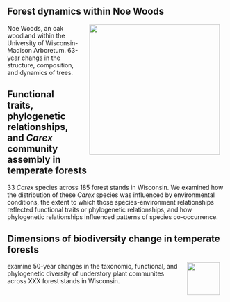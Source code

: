 
## Forest dynamics within Noe Woods

<img style="padding: 0 15px; float: right;" src="https://jaredjbeck.github.io/content/report_fig2.png" width="300" align="right">

Noe Woods, an oak woodland within the University of Wisconsin-Madison Arboretum. 63-year changs in the structure, composition, and dynamics of trees. 

## Functional traits, phylogenetic relationships, and *Carex* community assembly in temperate forests

33 *Carex* species across 185 forest stands in Wisconsin. We examined how the distribution of these *Carex* species was influenced by environmental conditions, the extent to which those species-environment relationships reflected functional traits or phylogenetic relationships, and how phylogenetic relationships influenced patterns of species co-occurrence. 

## Dimensions of biodiversity change in temperate forests
<img style="padding: 0 15px; float: right;" src="https://jaredjbeck.github.io/content/PEL_logo.png" width="75" align="right">

examine 50-year changes in the taxonomic, functional, and phylogenetic diversity of understory plant communites across XXX forest stands in Wisconsin.
